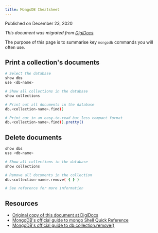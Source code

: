 ```yaml
---
title: MongoDB Cheatsheet
---
```


Published on December 23, 2020

_This document was migrated from [DigiDocs](https://digipie.github.io/digidocs/mongodb/cheat-sheet/)_

The purpose of this page is to summarise key `mongodb` commands you will often use.

## Print a collection's documents

```bash
# Select the database
show dbs
use <db-name>

# Show all collections in the database
show collections

# Print out all documents in the database
db.<collection-name>.find()

# Print out in an easy-to-read but less compact format
db.<collection-name>.find().pretty()
```

## Delete documents

```bash
show dbs
use <db-name>

# Show all collections in the database
show collections

# Remove all documents in the collection
db.<collection-name>.remove( { } )

# See reference for more information
```

## Resources

- [Original copy of this document at DigiDocs](https://digipie.github.io/digidocs/mongodb/cheat-sheet/)
- [MongoDB's official guide to mongo Shell Quick Reference](https://docs.mongodb.com/manual/reference/mongo-shell/)
- [MongoDB's official guide to db.collection.remove()](https://docs.mongodb.com/manual/reference/method/db.collection.remove/)

